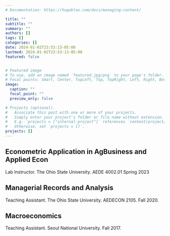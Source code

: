 ```yaml
---
# Documentation: https://hugoblox.com/docs/managing-content/

title: ""
subtitle: ""
summary: ""
authors: []
tags: []
categories: []
date: 2024-01-02T23:53:13-05:00
lastmod: 2024-01-02T23:53:13-05:00
featured: false


# Featured image
# To use, add an image named `featured.jpg/png` to your page's folder.
# Focal points: Smart, Center, TopLeft, Top, TopRight, Left, Right, BottomLeft, Bottom, BottomRight.
image:
  caption: ""
  focal_point: ""
  preview_only: false

# Projects (optional).
#   Associate this post with one or more of your projects.
#   Simply enter your project's folder or file name without extension.
#   E.g. `projects = ["internal-project"]` references `content/project/deep-learning/index.md`.
#   Otherwise, set `projects = []`.
projects: []
---
```


## Econometric Application in AgBusiness and Applied Econ
Lab Instructor. The Ohio State University. AEDE 4002.01 Spring 2023 
<!-- **[[Syllabus]](https://jareonline.org/articles/upgrading-food-product-quality-evaluating-the-impact-of-competition-and-non-tariff-measures/)** -->



<!-- <span style="font-size: smaller;">
{{< detail-tag "Course Description" >}}
This course provides a comprehensive introduction to econometrics with a focus on its application in agribusiness and applied economics. Students will gain a deeper understanding of economic statistics and develop practical skills using MS Excel for econometric analysis. Key topics include ordinary least squares (OLS) estimation, its advantages and limitations, as well as alternative methods when the classical linear regression assumptions are violated.
{{< /detail-tag >}}
</span>
<br>

--- -->


## Managerial Records and Analysis
Teaching Assistant. The Ohio State University. AEDECON 2105. Fall 2020.

## Macroeconomics
Teaching Assistant. Seoul National University. Fall 2017.

<!-- 
--- -->

